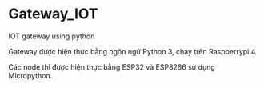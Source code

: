 # Gateway_IOT
IOT gateway using python

Gateway được hiện thực bằng ngôn ngữ Python 3, chạy trên Raspberrypi 4

Các node thì được hiện thực bằng ESP32 và ESP8266 sử dụng Micropython.
